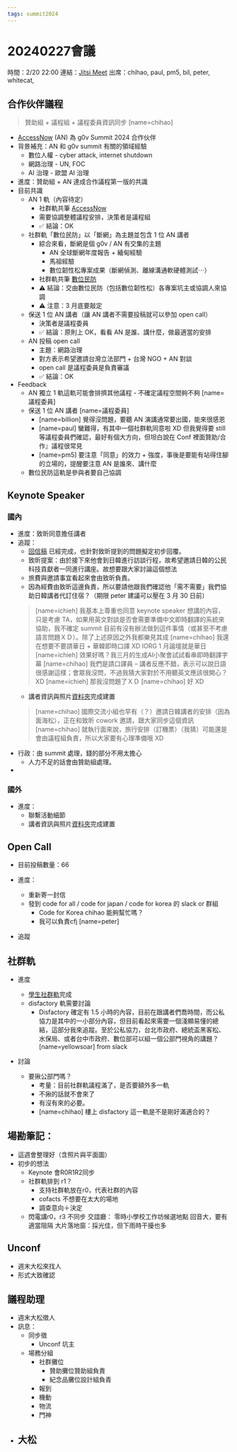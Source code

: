 ```yaml
---
tags: summit2024
---
```

# 20240227會議

時間：2/20 22:00
連結：[Jitsi Meet](https://jitsi.ocf.tw/g0vsummit2024program)
出席：chihao, paul, pm5, bil, peter, whitecat, 

## 合作伙伴議程
> 贊助組 + 議程組 + 議程委員資訊同步 [name=chihao]

- [AccessNow](https://www.accessnow.org/) (AN) 為 g0v Summit 2024 合作伙伴
- 背景補充：AN 和 g0v summit 有關的領域經驗
    - 數位人權 - cyber attack, internet shutdown
    - 網路治理 - UN, FOC
    - AI 治理 - 歐盟 AI 治理
- 進度：贊助組 + AN 達成合作議程第一版的共識
- 目前共識
    - AN 1 軌（內容待定）
        - 社群軌共筆 [AccessNow](/oTzW4X4kTO25IWqiE_ylNw)
        - 需要協調整體議程安排，決策者是議程組
        - ✅ 結論：OK
    - 社群軌「數位民防」以「斷網」為主題並包含 1 位 AN 講者
        - 綜合來看，斷網是個 g0v / AN 有交集的主題
            - AN 全球斷網年度報告 + 緬甸經驗
            - 馬祖經驗
            - 數位韌性松專案成果（斷網偵測、離線溝通軟硬體測試⋯）
        - 社群軌共筆 [數位民防](/@chihao/BJXN1lPah)
        - ⚠️ 結論：交由數位民防（包括數位韌性松）各專案坑主或協調人來協調
        - ⚠️ 注意：3 月底要敲定
    - 保送 1 位 AN 講者（讓 AN 講者不需要投稿就可以參加 open call）
        - 決策者是議程委員
        - ✅ 結論：原則上 OK，看看 AN 是誰、講什麼，做最適當的安排
    - AN 投稿 open call
        - 主題：網路治理
        - 對方表示希望邀請台灣立法部門 + 台灣 NGO + AN 對談
        - open call 是議程委員是負責審議
        - ✅ 結論：OK
- Feedback
    - AN 獨立 1 軌這軌可能會排擠其他議程 - 不確定議程空間夠不夠 [name=議程委員]
    - 保送 1 位 AN 講者 [name=議程委員]
        - [name=billion] 覺得沒問題，要聽 AN 演講通常要出國，能來很感恩
        - [name=paul] 蠻難得，有其中一個社群軌同意啦 XD 但我覺得要 still 等議程委員們確認，最好有個大方向，但坦白說在 Conf 裡面贊助/合作』議程很常見
        - [name=pm5] 要注意「同意」的效力 + 強度，事後是要能有站得住腳的立場的，提醒要注意 AN 是誰來、講什麼
    - 數位民防這軌是參與者要自己協調

## Keynote Speaker
### 國內
- 進度：致昕同意擔任講者
- 追蹤：
    - [回信稿](https://docs.google.com/document/d/1pYJ06gM07hGQ4H-szq4bL-PTLDd8sksSu03LzNIzCUY/edit) 已經完成，也針對致昕提到的問題擬定初步回覆。
    - 致昕提案：由於接下來他會到日韓進行訪談行程，故希望邀請日韓的公民科技貢獻者一同進行講座。故想要跟大家討論這個想法
    - 旅費與邀請事宜看起來會由致昕負責。
    - 因為經費由致昕這邊負責，所以要請他跟我們確認他「需不需要」我們協助日韓講者代訂住宿？（期限 peter 建議可以壓在 3 月 30 日前）
    > [name=ichieh] 我基本上尊重也同意 keynote speaker 想講的內容，只是考慮 TA，如果用英文對談是否會需要準備中文即時翻譯的系統來協助，我不確定 summit 目前有沒有辦法做到這件事情（或甚至不考慮語言問題ＸＤ）。除了上述原因之外我都樂見其成
    > [name=chihao] 我還在想要不要請華日 + 華韓即時口譯 XD IORG 1 月論壇就是華日
    > [name=ichieh] 效果好嗎？我三月的生成AI小聚會試試看串即時翻譯字幕
    > [name=chihao] 我們是請口譯員 – 講者反應不錯，表示可以說日語很感謝這樣；會眾我沒問，不過我猜大家對於不用聽英文應該很開心？XD
    > [name=ichieh] 那我沒問題了ＸＤ 
    > [name=chihao] 好 XD
    - 講者資訊與照片[資料夾](https://drive.google.com/drive/folders/1i0DFamv3ndZ17Oj6o6VKrkJOJq9yGFL2?usp=share_link)完成建置
    > [name=chihao] 國際交流小組也早有（？）邀請日韓講者的安排（因為面海松），正在和致昕 cowork 邀請，跟大家同步這個資訊
    > [name=chihao] 就執行面來說，旅行安排（訂機票）（我猜）可能還是會由議程組負責，所以大家要有心理準備哦 XD
- 行政：由 summit 處理，錢的部分不用太擔心
    - 人力不足的話會由贊助組處理。
- 

### 國外
- 進度：
    - 聯繫活動細節
    - 講者資訊與照片[資料夾](https://drive.google.com/drive/folders/1c4eDrM73wyZsk6_sTkKKMzEvg29TS5Ju?usp=share_link)完成建置 

## Open Call 
- 目前投稿數量：66
- 進度：
    - 重新寄一封信
    - 發到 code for all / code for japan / code for korea 的 slack or 群組
        - Code for Korea chihao 能夠幫忙嗎？
        - 我可以負責cfj [name=peter]

- 追蹤

## 社群軌
- 進度
    - [學生社群軌](https://g0v.hackmd.io/O-BwI5kCSVezlQAA_iaW6Q?view)完成
    - disfactory 軌需要討論
        - Disfactory 確定有 1.5 小時的內容，目前在跟講者們喬時間，而公私協力是其中的一小部分內容，但目前看起來需要一個淺顯易懂的總結，這部分我來追蹤。至於公私協力，台北市政府、總統盃黑客松、水保局、或者台中市政府、數位部可以組一個公部門視角的講題？[name=yellowsoar] from slack

- 討論
    - 要揪公部門嗎？
        - 考量：目前社群軌議程滿了，是否要額外多一軌
        - 不揪的話就不會來了
        - 有沒有來的必要。
        - [name=chihao] 樓上 disfactory 這一軌是不是剛好滿適合的？

## 場勘筆記：
- 這週會整理好（含照片與平面圖）
- 初步的想法
    - Keynote 會R0R1R2同步
    - 社群軌排到 r1？
        - 支持社群軌放在r0，代表社群的內容
        - cofacts 不想要在太大的場地
        - 調查意向＋決定
    - 閃電講r0，r3 不同步
交誼廳：
零時小學校工作坊候選地點
回音大，要有適當阻隔
大片落地窗：採光佳，但下雨時干擾也多

## Unconf 
- 週末大松來找人
- 形式大致確認

## 議程助理
- 週末大松徵人
- 訊息：
    - 同步徵
        - Unconf 坑主
    - 場務分組
        - 社群攤位
            - 贊助攤位贊助組負責
            - 紀念品攤位設計組負青
        - 報到
        - 機動
        - 物流
        - 門神
- 大松
    - 